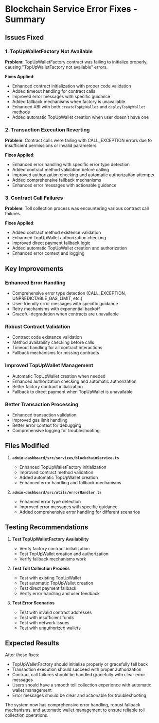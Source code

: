 # Blockchain Service Error Fixes - Summary

## Issues Fixed

### 1. TopUpWalletFactory Not Available
**Problem**: TopUpWalletFactory contract was failing to initialize properly, causing "TopUpWalletFactory not available" errors.

**Fixes Applied**:
- Enhanced contract initialization with proper code validation
- Added timeout handling for contract calls
- Improved error messages with specific guidance
- Added fallback mechanisms when factory is unavailable
- Enhanced ABI with both `createTopUpWallet` and `deployTopUpWallet` methods
- Added automatic TopUpWallet creation when user doesn't have one

### 2. Transaction Execution Reverting
**Problem**: Contract calls were failing with CALL_EXCEPTION errors due to insufficient permissions or invalid parameters.

**Fixes Applied**:
- Enhanced error handling with specific error type detection
- Added contract method validation before calling
- Improved authorization checking and automatic authorization attempts
- Added comprehensive fallback mechanisms
- Enhanced error messages with actionable guidance

### 3. Contract Call Failures
**Problem**: Toll collection process was encountering various contract call failures.

**Fixes Applied**:
- Added contract method existence validation
- Enhanced TopUpWallet authorization checking
- Improved direct payment fallback logic
- Added automatic TopUpWallet creation and authorization
- Enhanced error context and logging

## Key Improvements

### Enhanced Error Handling
- Comprehensive error type detection (CALL_EXCEPTION, UNPREDICTABLE_GAS_LIMIT, etc.)
- User-friendly error messages with specific guidance
- Retry mechanisms with exponential backoff
- Graceful degradation when contracts are unavailable

### Robust Contract Validation
- Contract code existence validation
- Method availability checking before calls
- Timeout handling for all contract interactions
- Fallback mechanisms for missing contracts

### Improved TopUpWallet Management
- Automatic TopUpWallet creation when needed
- Enhanced authorization checking and automatic authorization
- Better factory contract initialization
- Fallback to direct payment when TopUpWallet is unavailable

### Better Transaction Processing
- Enhanced transaction validation
- Improved gas limit handling
- Better error context for debugging
- Comprehensive logging for troubleshooting

## Files Modified

1. **`admin-dashboard/src/services/blockchainService.ts`**
   - Enhanced TopUpWalletFactory initialization
   - Improved contract method validation
   - Added automatic TopUpWallet creation
   - Enhanced error handling and fallback mechanisms

2. **`admin-dashboard/src/utils/errorHandler.ts`**
   - Enhanced error type detection
   - Improved error messages with specific guidance
   - Added comprehensive error handling for different scenarios

## Testing Recommendations

1. **Test TopUpWalletFactory Availability**
   - Verify factory contract initialization
   - Test TopUpWallet creation and authorization
   - Verify fallback mechanisms work

2. **Test Toll Collection Process**
   - Test with existing TopUpWallet
   - Test automatic TopUpWallet creation
   - Test direct payment fallback
   - Verify error handling and user feedback

3. **Test Error Scenarios**
   - Test with invalid contract addresses
   - Test with insufficient funds
   - Test with network issues
   - Test with unauthorized wallets

## Expected Results

After these fixes:
- TopUpWalletFactory should initialize properly or gracefully fall back
- Transaction execution should succeed with proper authorization
- Contract call failures should be handled gracefully with clear error messages
- Users should have a smooth toll collection experience with automatic wallet management
- Error messages should be clear and actionable for troubleshooting

The system now has comprehensive error handling, robust fallback mechanisms, and automatic wallet management to ensure reliable toll collection operations.
